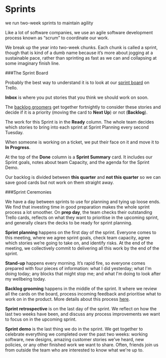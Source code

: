 # Sprints
we run two-week sprints to maintain agility

Like a lot of software companies, we use an agile software development process known as “scrum” to coordinate our work. 

We break up the year into two-week chunks. Each chunk is called a sprint, though that is kind of a dumb name because it’s more about jogging at a sustainable pace, rather than sprinting as fast as we can and collapsing at some imaginary finish line.

###The Sprint Board

Probably the best way to understand it is to look at our [sprint board](https://trello.com/b/skuMQvLJ/loomio-sprint-board) on Trello.

**Inbox** is where you put stories that you think we should work on soon.

The [backlog groomers](https://loomio.gitbooks.io/loomio-cooperative-handbook/content/product_prioritisation.html) get together fortnightly to consider these stories and decide if it is a priority (moving the card to **Next Up**) or not (**Backlog**).

The work for this Sprint is in the **Ready** column. The whole team decides which stories to bring into each sprint at Sprint Planning every second Tuesday.

When someone is working on a ticket, we put their face on it and move it to **In Progress**. 

At the top of the **Done** column is a **Sprint Summary** card. It includes our Sprint goals, notes about team Capacity, and the agenda for the Sprint Demo.

Our backlog is divided between **this quarter** and **not this quarter** so we can save good cards but not work on them straight away.

###Sprint Ceremonies

We have a day between sprints to use for planning and tying up loose ends. We find that investing time in good preparation makes the whole sprint process a lot smoother. On **prep day**, the team checks their outstanding Trello cards, reflects on what they want to prioritise in the upcoming sprint, and generally clears the decks to be ready for sprint planning.

**Sprint planning** happens on the first day of the sprint. Everyone comes to this meeting, where we agree sprint goals, check team capacity, agree which stories we’re going to take on, and identify risks. At the end of the meeting, we collectively commit to delivering all this work by the end of the sprint.

**Stand-up** happens every morning. It’s rapid fire, so everyone comes prepared with four pieces of information: what I did yesterday; what I'm doing today; any blocks that might stop me; and what I'm doing to look after my wellbeing today.
 
**Backlog grooming** happens in the middle of the sprint. It where we review all the cards on the board, process incoming feedback and  prioritise what to work on in the product. More details about this process [here](https://loomio.gitbooks.io/loomio-cooperative-handbook/content/product_prioritisation.html).

**Sprint retrospective** is on the last day of the sprint. We reflect on how the last two weeks have been, and discuss any process improvements we want to focus on in the upcoming sprint.

**Sprint demo** is the last thing we do in the sprint. We get together to celebrate everything we completed over the past two weeks: working software, new designs, amazing customer stories we’ve heard, new policies, or any other finished work we want to share. Often, friends join us from outside the team who are interested to know what we're up to.
